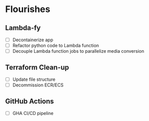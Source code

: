 # Flourishes

## Lambda-fy
- [ ] Decontainerize app
- [ ] Refactor python code to Lambda function
- [ ] Decouple Lambda function jobs to parallelize media conversion

## Terraform Clean-up
- [ ] Update file structure
- [ ] Decommission ECR/ECS

## GitHub Actions
- [ ] GHA CI/CD pipeline
